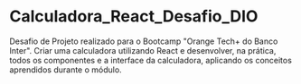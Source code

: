 # Calculadora_React_Desafio_DIO
Desafio de Projeto realizado para o Bootcamp "Orange Tech+ do Banco Inter". Criar uma calculadora utilizando React e desenvolver, na prática, todos os componentes e a interface da calculadora, aplicando os conceitos aprendidos durante o módulo.
